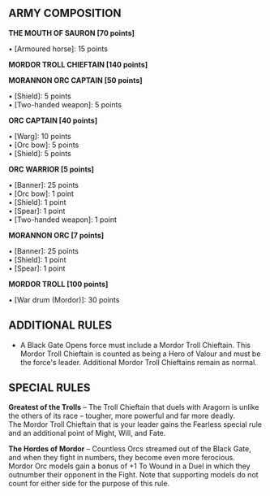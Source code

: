 ﻿## ARMY COMPOSITION

<div class="unitCard" markdown>

**THE MOUTH OF SAURON [70 points]**

• [Armoured horse]: 15 points  

**MORDOR TROLL CHIEFTAIN [140 points]**

**MORANNON ORC CAPTAIN [50 points]**

• [Shield]: 5 points  
• [Two-handed weapon]: 5 points  

**ORC CAPTAIN [40 points]**

• [Warg]: 10 points  
• [Orc bow]: 5 points  
• [Shield]: 5 points  

**ORC WARRIOR [5 points]**

• [Banner]: 25 points  
• [Orc bow]: 1 point  
• [Shield]: 1 point  
• [Spear]: 1 point  
• [Two-handed weapon]: 1 point  

**MORANNON ORC [7 points]**

• [Banner]: 25 points  
• [Shield]: 1 point  
• [Spear]: 1 point  

**MORDOR TROLL [100 points]**

• [War drum (Mordor)]: 30 points  

</div>

## ADDITIONAL RULES

- A Black Gate Opens force must include a Mordor Troll Chieftain. This Mordor Troll Chieftain is counted as being a Hero of Valour and must be the force's leader. Additional Mordor Troll Chieftains remain as normal.

## SPECIAL RULES

**Greatest of the Trolls** – The Troll Chieftain that duels with Aragorn is unlike the others of its race – tougher, more powerful and far more deadly.  
The Mordor Troll Chieftain that is your leader gains the Fearless special rule and an additional point of Might, Will, and Fate.

**The Hordes of Mordor** – Countless Orcs streamed out of the Black Gate, and when they fight in numbers, they become even more ferocious.  
Mordor Orc models gain a bonus of +1 To Wound in a Duel in which they outnumber their opponent in the Fight. Note that supporting models do not count for either side for the purpose of this rule.

